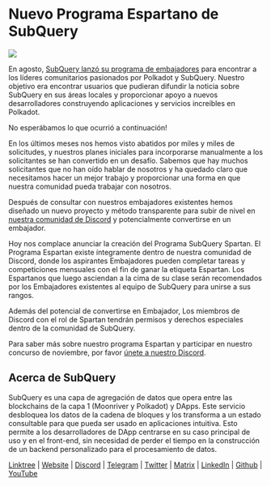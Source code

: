 # Nuevo Programa Espartano de SubQuery

![](https://miro.medium.com/max/1400/1*k5cScGKMiC45i_N-em3x0Q.png)

En agosto, [SubQuery lanzó su programa de embajadores](./20210713-Introducing-the-SubQuery-Ambassador-Program.md) para encontrar a los líderes comunitarios pasionados por Polkadot y SubQuery. Nuestro objetivo era encontrar usuarios que pudieran difundir la noticia sobre SubQuery en sus áreas locales y proporcionar apoyo a nuevos desarrolladores construyendo aplicaciones y servicios increíbles en Polkadot.

No esperábamos lo que ocurrió a continuación!

En los últimos meses nos hemos visto abatidos por miles y miles de solicitudes, y nuestros planes iniciales para incorporarse manualmente a los solicitantes se han convertido en un desafío. Sabemos que hay muchos solicitantes que no han oído hablar de nosotros y ha quedado claro que necesitamos hacer un mejor trabajo y proporcionar una forma en que nuestra comunidad pueda trabajar con nosotros.

Después de consultar con nuestros embajadores existentes hemos diseñado un nuevo proyecto y método transparente para subir de nivel en [nuestra comunidad de Discord](https://discord.com/invite/subquery) y potencialmente convertirse en un embajador.

Hoy nos complace anunciar la creación del Programa SubQuery Spartan. El Programa Espartan existe íntegramente dentro de nuestra comunidad de Discord, donde los aspirantes Embajadores pueden completar tareas y competiciones mensuales con el fin de ganar la etiqueta Espartan. Los Espartanos que luego asciendan a la cima de su clase serán recomendados por los Embajadores existentes al equipo de SubQuery para unirse a sus rangos.

Además del potencial de convertirse en Embajador, Los miembros de Discord con el rol de Spartan tendrán permisos y derechos especiales dentro de la comunidad de SubQuery.

Para saber más sobre nuestro programa Espartan y participar en nuestro concurso de noviembre, por favor [únete a nuestro Discord](https://discord.com/invite/subquery).

## Acerca de SubQuery

SubQuery es una capa de agregación de datos que opera entre las blockchains de la capa 1 (Moonriver y Polkadot) y DApps. Este servicio desbloquea los datos de la cadena de bloques y los transforma a un estado consultable para que pueda ser usado en aplicaciones intuitiva. Esto permite a los desarrolladores de DApp centrarse en su caso principal de uso y en el front-end, sin necesidad de perder el tiempo en la construcción de un backend personalizado para el procesamiento de datos.

​​[Linktree](https://linktr.ee/subquerynetwork) | [Website](https://subquery.network/) | [Discord](https://discord.com/invite/78zg8aBSMG) | [Telegram](https://t.me/subquerynetwork) | [Twitter](https://twitter.com/subquerynetwork) | [Matrix](https://matrix.to/#/#subquery:matrix.org) | [LinkedIn](https://www.linkedin.com/company/subquery) | [Github](https://github.com/subquery/subql) | [YouTube](https://www.youtube.com/channel/UCi1a6NUUjegcLHDFLr7CqLw)
